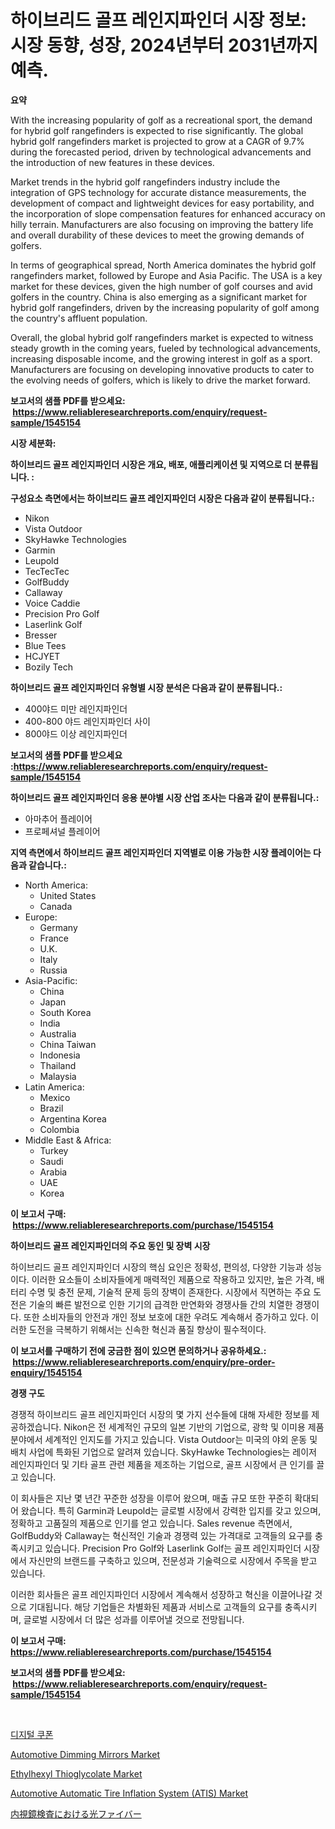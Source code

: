 <p><h1>하이브리드 골프 레인지파인더 시장 정보: 시장 동향, 성장, 2024년부터 2031년까지 예측.</h1></p><p><strong>요약</strong></p>
<p><p>With the increasing popularity of golf as a recreational sport, the demand for hybrid golf rangefinders is expected to rise significantly. The global hybrid golf rangefinders market is projected to grow at a CAGR of 9.7% during the forecasted period, driven by technological advancements and the introduction of new features in these devices.</p><p>Market trends in the hybrid golf rangefinders industry include the integration of GPS technology for accurate distance measurements, the development of compact and lightweight devices for easy portability, and the incorporation of slope compensation features for enhanced accuracy on hilly terrain. Manufacturers are also focusing on improving the battery life and overall durability of these devices to meet the growing demands of golfers.</p><p>In terms of geographical spread, North America dominates the hybrid golf rangefinders market, followed by Europe and Asia Pacific. The USA is a key market for these devices, given the high number of golf courses and avid golfers in the country. China is also emerging as a significant market for hybrid golf rangefinders, driven by the increasing popularity of golf among the country's affluent population.</p><p>Overall, the global hybrid golf rangefinders market is expected to witness steady growth in the coming years, fueled by technological advancements, increasing disposable income, and the growing interest in golf as a sport. Manufacturers are focusing on developing innovative products to cater to the evolving needs of golfers, which is likely to drive the market forward.</p></p>
<p><strong>보고서의 샘플 PDF를 받으세요: &nbsp;<a href="https://www.reliableresearchreports.com/enquiry/request-sample/1545154">https://www.reliableresearchreports.com/enquiry/request-sample/1545154</a></strong></p>
<p><strong>시장 세분화:</strong></p>
<p><strong> 하이브리드 골프 레인지파인더 시장은 개요, 배포, 애플리케이션 및 지역으로 더 분류됩니다. :</strong></p>
<p><strong>구성요소 측면에서는 하이브리드 골프 레인지파인더 시장은 다음과 같이 분류됩니다.:</strong></p>
<p><ul><li>Nikon</li><li>Vista Outdoor</li><li>SkyHawke Technologies</li><li>Garmin</li><li>Leupold</li><li>TecTecTec</li><li>GolfBuddy</li><li>Callaway</li><li>Voice Caddie</li><li>Precision Pro Golf</li><li>Laserlink Golf</li><li>Bresser</li><li>Blue Tees</li><li>HCJYET</li><li>Bozily Tech</li></ul></p>
<p><strong> 하이브리드 골프 레인지파인더 유형별 시장 분석은 다음과 같이 분류됩니다.:</strong></p>
<p><ul><li>400야드 미만 레인지파인더</li><li>400-800 야드 레인지파인더 사이</li><li>800야드 이상 레인지파인더</li></ul></p>
<p><strong>보고서의 샘플 PDF를 받으세요 :<a href="https://www.reliableresearchreports.com/enquiry/request-sample/1545154">https://www.reliableresearchreports.com/enquiry/request-sample/1545154</a></strong></p>
<p><strong> 하이브리드 골프 레인지파인더 응용 분야별 시장 산업 조사는 다음과 같이 분류됩니다.:</strong></p>
<p><ul><li>아마추어 플레이어</li><li>프로페셔널 플레이어</li></ul></p>
<p><strong>지역 측면에서 하이브리드 골프 레인지파인더 지역별로 이용 가능한 시장 플레이어는 다음과 같습니다.:</strong></p>
<p><ul>
    <li>
        North America:
        <ul>
            <li>United States</li>
            <li>Canada</li>
        </ul>
    </li>
    <li>
        Europe:
        <ul>
            <li>Germany</li>
            <li>France</li>
            <li>U.K.</li>
            <li>Italy</li>
            <li>Russia</li>
        </ul>
    </li>
    <li>
        Asia-Pacific:
        <ul>
            <li>China</li>
            <li>Japan</li>
            <li>South Korea</li>
            <li>India</li>
            <li>Australia</li>
            <li>China Taiwan</li>
            <li>Indonesia</li>
            <li>Thailand</li>
            <li>Malaysia</li>
        </ul>
    </li>
    <li>
        Latin America:
        <ul>
            <li>Mexico</li>
            <li>Brazil</li>
            <li>Argentina Korea</li>
            <li>Colombia</li>
        </ul>
    </li>
    <li>
        Middle East & Africa:
        <ul>
            <li>Turkey</li>
            <li>Saudi</li>
            <li>Arabia</li>
            <li>UAE</li>
            <li>Korea</li>
        </ul>
    </li>
    </ul></p>
<p><strong>이 보고서 구매: &nbsp;<a href="https://www.reliableresearchreports.com/purchase/1545154">https://www.reliableresearchreports.com/purchase/1545154</a></strong></p>
<p><strong>하이브리드 골프 레인지파인더의 주요 동인 및 장벽 시장</strong></p>
<p><p>하이브리드 골프 레인지파인더 시장의 핵심 요인은 정확성, 편의성, 다양한 기능과 성능이다. 이러한 요소들이 소비자들에게 매력적인 제품으로 작용하고 있지만, 높은 가격, 배터리 수명 및 충전 문제, 기술적 문제 등의 장벽이 존재한다. 시장에서 직면하는 주요 도전은 기술의 빠른 발전으로 인한 기기의 급격한 만연화와 경쟁사들 간의 치열한 경쟁이다. 또한 소비자들의 안전과 개인 정보 보호에 대한 우려도 계속해서 증가하고 있다. 이러한 도전을 극복하기 위해서는 신속한 혁신과 품질 향상이 필수적이다.</p></p>
<p><strong>이 보고서를 구매하기 전에 궁금한 점이 있으면 문의하거나 공유하세요.: &nbsp;<a href="https://www.reliableresearchreports.com/enquiry/pre-order-enquiry/1545154">https://www.reliableresearchreports.com/enquiry/pre-order-enquiry/1545154</a></strong></p>
<p><strong>경쟁 구도</strong></p>
<p><p>경쟁적 하이브리드 골프 레인지파인더 시장의 몇 가지 선수들에 대해 자세한 정보를 제공하겠습니다. Nikon은 전 세계적인 규모의 일본 기반의 기업으로, 광학 및 이미용 제품 분야에서 세계적인 인지도를 가지고 있습니다. Vista Outdoor는 미국의 야외 운동 및 배치 사업에 특화된 기업으로 알려져 있습니다. SkyHawke Technologies는 레이저 레인지파인더 및 기타 골프 관련 제품을 제조하는 기업으로, 골프 시장에서 큰 인기를 끌고 있습니다.</p><p>이 회사들은 지난 몇 년간 꾸준한 성장을 이루어 왔으며, 매출 규모 또한 꾸준히 확대되어 왔습니다. 특히 Garmin과 Leupold는 글로벌 시장에서 강력한 입지를 갖고 있으며, 정확하고 고품질의 제품으로 인기를 얻고 있습니다. Sales revenue 측면에서, GolfBuddy와 Callaway는 혁신적인 기술과 경쟁력 있는 가격대로 고객들의 요구를 충족시키고 있습니다. Precision Pro Golf와 Laserlink Golf는 골프 레인지파인더 시장에서 자신만의 브랜드를 구축하고 있으며, 전문성과 기술력으로 시장에서 주목을 받고 있습니다.</p><p>이러한 회사들은 골프 레인지파인더 시장에서 계속해서 성장하고 혁신을 이끌어나갈 것으로 기대됩니다. 해당 기업들은 차별화된 제품과 서비스로 고객들의 요구를 충족시키며, 글로벌 시장에서 더 많은 성과를 이루어낼 것으로 전망됩니다.</p></p>
<p><strong>이 보고서 구매: &nbsp; <a href="https://www.reliableresearchreports.com/purchase/1545154">https://www.reliableresearchreports.com/purchase/1545154</a></strong></p>
<p><strong>보고서의 샘플 PDF를 받으세요: &nbsp;<a href="https://www.reliableresearchreports.com/enquiry/request-sample/1545154">https://www.reliableresearchreports.com/enquiry/request-sample/1545154</a></strong><strong></strong></p>
<p>&nbsp;</p>
<p><p><a href="https://github.com/TobyKub4685/Market-Research-Report-List-1/blob/main/143627213904.md">디지털 쿠폰</a></p><p><a href="https://issuu.com/reportprime-2/docs/automotive-dimming-mirrors-market-size-2030.pptx">Automotive Dimming Mirrors Market</a></p><p><a href="https://faithful-glue-af3.notion.site/Ethylhexyl-Thioglycolate-Market-Challenges-Opportunities-and-Growth-Drivers-and-Major-Market-Play-ff7a1540ee2e4cf3bc539ad16de99f6b">Ethylhexyl Thioglycolate Market</a></p><p><a href="https://issuu.com/reportprime-2/docs/automotive-automatic-tire-inflation-system-atis-ma">Automotive Automatic Tire Inflation System (ATIS) Market</a></p><p><a href="https://medium.com/@carolynsparkly/%E5%86%85%E8%A6%96%E9%8F%A1%E5%B8%82%E5%A0%B4%E3%81%AB%E3%81%8A%E3%81%91%E3%82%8B%E5%85%89%E3%83%95%E3%82%A1%E3%82%A4%E3%83%90%E3%83%BC-%E5%B8%82%E5%A0%B4cagr-%E5%B8%82%E5%A0%B4%E3%83%88%E3%83%AC%E3%83%B3%E3%83%89-%E6%88%90%E9%95%B7%E6%88%A6%E7%95%A5%E3%81%AB%E9%96%A2%E3%81%99%E3%82%8B%E6%B4%9E%E5%AF%9F-3ae7a0057c16">内視鏡検査における光ファイバー</a></p></p>